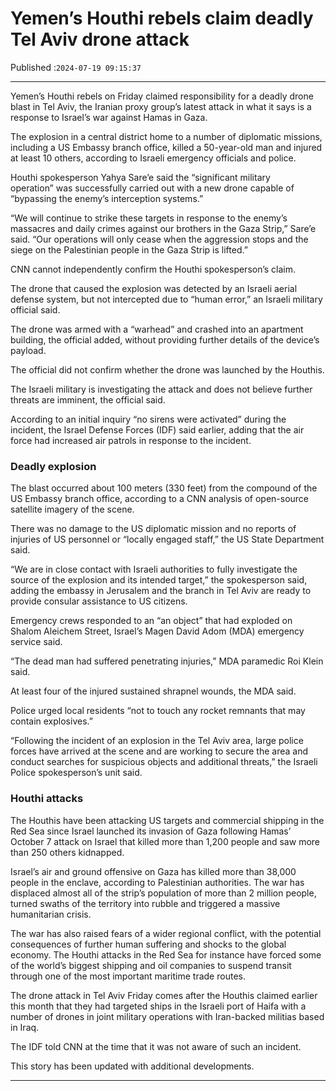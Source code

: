 # Yemen’s Houthi rebels claim deadly Tel Aviv drone attack

Published :`2024-07-19 09:15:37`

---

Yemen’s Houthi rebels on Friday claimed responsibility for a deadly drone blast in Tel Aviv, the Iranian proxy group’s latest attack in what it says is a response to Israel’s war against Hamas in Gaza.

The explosion in a central district home to a number of diplomatic missions, including a US Embassy branch office, killed a 50-year-old man and injured at least 10 others, according to Israeli emergency officials and police.

Houthi spokesperson Yahya Sare’e said the “significant military operation” was successfully carried out with a new drone capable of “bypassing the enemy’s interception systems.”

“We will continue to strike these targets in response to the enemy’s massacres and daily crimes against our brothers in the Gaza Strip,” Sare’e said. “Our operations will only cease when the aggression stops and the siege on the Palestinian people in the Gaza Strip is lifted.”

CNN cannot independently confirm the Houthi spokesperson’s claim.

The drone that caused the explosion was detected by an Israeli aerial defense system, but not intercepted due to “human error,” an Israeli military official said.

The drone was armed with a “warhead” and crashed into an apartment building, the official added, without providing further details of the device’s payload.

The official did not confirm whether the drone was launched by the Houthis.

The Israeli military is investigating the attack and does not believe further threats are imminent, the official said.

According to an initial inquiry “no sirens were activated” during the incident, the Israel Defense Forces (IDF) said earlier, adding that the air force had increased air patrols in response to the incident.

### Deadly explosion

The blast occurred about 100 meters (330 feet) from the compound of the US Embassy branch office, according to a CNN analysis of open-source satellite imagery of the scene.

There was no damage to the US diplomatic mission and no reports of injuries of US personnel or “locally engaged staff,” the US State Department said.

“We are in close contact with Israeli authorities to fully investigate the source of the explosion and its intended target,” the spokesperson said, adding the embassy in Jerusalem and the branch in Tel Aviv are ready to provide consular assistance to US citizens.

Emergency crews responded to an “an object” that had exploded on Shalom Aleichem Street, Israel’s Magen David Adom (MDA) emergency service said.

“The dead man had suffered penetrating injuries,” MDA paramedic Roi Klein said.

At least four of the injured sustained shrapnel wounds, the MDA said.

Police urged local residents “not to touch any rocket remnants that may contain explosives.”

“Following the incident of an explosion in the Tel Aviv area, large police forces have arrived at the scene and are working to secure the area and conduct searches for suspicious objects and additional threats,” the Israeli Police spokesperson’s unit said.

### Houthi attacks

The Houthis have been attacking US targets and commercial shipping in the Red Sea since Israel launched its invasion of Gaza following Hamas’ October 7 attack on Israel that killed more than 1,200 people and saw more than 250 others kidnapped.

Israel’s air and ground offensive on Gaza has killed more than 38,000 people in the enclave, according to Palestinian authorities. The war has displaced almost all of the strip’s population of more than 2 million people, turned swaths of the territory into rubble and triggered a massive humanitarian crisis.

The war has also raised fears of a wider regional conflict, with the potential consequences of further human suffering and shocks to the global economy. The Houthi attacks in the Red Sea for instance have forced some of the world’s biggest shipping and oil companies to suspend transit through one of the most important maritime trade routes.

The drone attack in Tel Aviv Friday comes after the Houthis claimed earlier this month that they had targeted ships in the Israeli port of Haifa with a number of drones in joint military operations with Iran-backed militias based in Iraq.

The IDF told CNN at the time that it was not aware of such an incident.

This story has been updated with additional developments.

---

